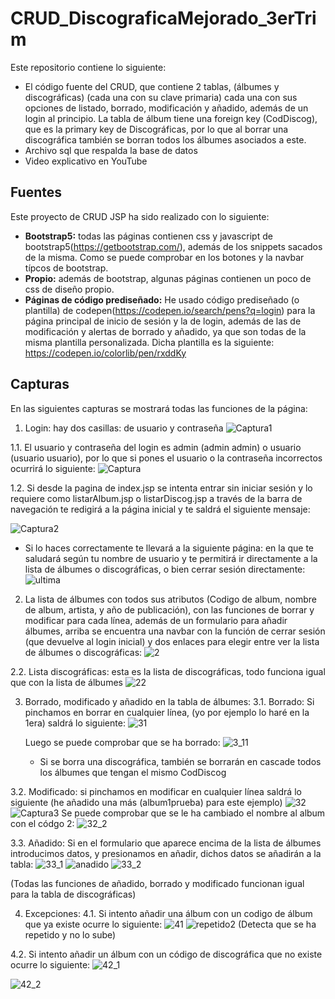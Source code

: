 # CRUD_DiscograficaMejorado_3erTrim

  Este repositorio contiene lo siguiente:
  - El código fuente del CRUD, que contiene 2 tablas, (álbumes y discográficas) (cada una con su clave primaria) cada una con sus opciones de listado, borrado, modificación y añadido, además de un login al principio. La tabla de álbum tiene una foreign key (CodDiscog), que es la primary key de Discográficas, por lo que al borrar una discográfica también se borran todos los álbumes asociados a este.
  - Archivo sql que respalda la base de datos
  - Video explicativo en YouTube

<h2>Fuentes</h2>
  Este proyecto de CRUD JSP ha sido realizado con lo siguiente:
  
  - <b>Bootstrap5:</b> todas las páginas contienen css y javascript de bootstrap5(https://getbootstrap.com/), además de los snippets sacados de la misma. Como se puede comprobar en los botones y la navbar típcos de bootstrap.
  - <b>Propio:</b> además de bootstrap, algunas páginas contienen un poco de css de diseño propio.
  - <b>Páginas de código prediseñado:</b> He usado código prediseñado (o plantilla) de codepen(https://codepen.io/search/pens?q=login) para la página principal de inicio de sesión y la de login, además de las de modificación y alertas de borrado y añadido, ya que son todas de la misma plantilla personalizada. Dicha plantilla es la siguiente: https://codepen.io/colorlib/pen/rxddKy

<h2>Capturas</h2>
En las siguientes capturas se mostrará todas las funciones de la página:

1. Login: hay dos casillas: de usuario y contraseña
![Captura1](https://user-images.githubusercontent.com/72436388/155395619-efe1da93-6511-4a5f-b4a4-0dc940685c15.PNG)

1.1. El usuario y contraseña del login es admin (admin admin) o usuario (usuario usuario), por lo que si pones el usuario o la contraseña incorrectos ocurrirá lo siguiente: 
![Captura](https://user-images.githubusercontent.com/72436388/168580448-84e1146d-f539-46f2-9581-2f576883eb7a.PNG)

1.2. Si desde la pagina de index.jsp se intenta entrar sin iniciar sesión y lo requiere como listarAlbum.jsp o listarDiscog.jsp a través de la barra de navegación te redigirá a la página inicial y te saldrá el siguiente mensaje:

![Captura2](https://user-images.githubusercontent.com/72436388/168585539-2ba30127-620e-41e9-adb2-53518188fd83.PNG)


  - Si lo haces correctamente te llevará a la siguiente página: en la que te saludará según tu nombre de usuario y te permitirá ir directamente a la lista de álbumes o discográficas, o bien cerrar sesión directamente:
  ![ultima](https://user-images.githubusercontent.com/72436388/158382096-fc4a02d7-1ad9-4f0e-aa1c-e42019005654.PNG)

2. La lista de álbumes con todos sus atributos (Codigo de album, nombre de album, artista, y año de publicación), con las funciones de borrar y modificar para cada línea, además de un formulario para añadir álbumes, arriba se encuentra una navbar con la función de cerrar sesión (que devuelve al login inicial) y dos enlaces para elegir entre ver la lista de álbumes o discográficas:
![2](https://user-images.githubusercontent.com/72436388/168656323-339364ff-5ae3-42b2-b393-89bbdedb735e.PNG)


2.2. Lista discográficas: esta es la lista de discográficas, todo funciona igual que con la lista de álbumes
![22](https://user-images.githubusercontent.com/72436388/168656342-2cca29cb-b1b3-47cb-a1c4-53eeeb8268bb.PNG)


3. Borrado, modificado y añadido en la tabla de álbumes:
  3.1. Borrado: Si pinchamos en borrar en cualquier línea, (yo por ejemplo lo haré en la 1era) saldrá lo siguiente:
![31](https://user-images.githubusercontent.com/72436388/168656387-8f617e56-60cb-409d-a49d-ac7047fe986d.PNG)
    
    Luego se puede comprobar que se ha borrado:
    ![3_11](https://user-images.githubusercontent.com/72436388/155398046-fb9c1de6-9118-43fc-b067-00bbe719857b.PNG)
    
    * Si se borra una discográfica, también se borrarán en cascade todos los álbumes que tengan el mismo CodDiscog

  3.2. Modificado: si pinchamos en modificar en cualquier línea saldrá lo siguiente (he añadido una más (album1prueba) para este ejemplo)
   ![32](https://user-images.githubusercontent.com/72436388/168656434-906df7c7-b62f-47b5-8e04-c5c8a369fb72.PNG)
 ![Captura3](https://user-images.githubusercontent.com/72436388/155398575-1d6cde9c-c9dd-4640-a157-08238c8c2d7b.PNG)
  Se puede comprobar que se le ha cambiado el nombre al album con el códgo 2:
 ![32_2](https://user-images.githubusercontent.com/72436388/168656473-60564d6b-006c-40e9-be0e-0f28a8a69b59.PNG)
 

  3.3. Añadido: Si en el formulario que aparece encima de la lista de álbumes introducimos datos, y presionamos en añadir, dichos datos se añadirán a la tabla:
  ![33_1](https://user-images.githubusercontent.com/72436388/168656488-a8979bb2-6bc0-467b-b31a-0ecfe6ff3f0b.PNG)
![anadido](https://user-images.githubusercontent.com/72436388/155399223-19ea5763-8455-453c-8165-54bf03eaf3c3.PNG)
![33_2](https://user-images.githubusercontent.com/72436388/168656512-44ae7464-1c78-451e-b11b-987ec244f8c5.PNG)

  (Todas las funciones de añadido, borrado y modificado funcionan igual para la tabla de discográficas)

4. Excepciones:
  4.1. Si intento añadir una álbum con un codigo de álbum que ya existe ocurre lo siguiente:
  ![41](https://user-images.githubusercontent.com/72436388/168656552-24949698-3991-42a9-b804-5e7d2c43efb3.PNG)
  ![repetido2](https://user-images.githubusercontent.com/72436388/155399784-aae02485-e6f1-4a5c-b69d-0d6263c4bfe6.PNG)
  (Detecta que se ha repetido y no lo sube)
  
  4.2. Si intento añadir un álbum con un código de discográfica que no existe ocurre lo siguiente:
  ![42_1](https://user-images.githubusercontent.com/72436388/168656864-3e2cfb71-b5a1-4d44-ba88-d1161a880ee9.PNG)

  ![42_2](https://user-images.githubusercontent.com/72436388/168656871-5d08612c-1863-4f1a-b5bd-7f96c18eb01d.PNG)

  
